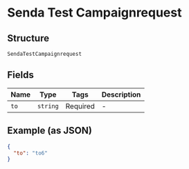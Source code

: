 
# Senda Test Campaignrequest

## Structure

`SendaTestCampaignrequest`

## Fields

| Name | Type | Tags | Description |
|  --- | --- | --- | --- |
| `to` | `string` | Required | - |

## Example (as JSON)

```json
{
  "to": "to6"
}
```

